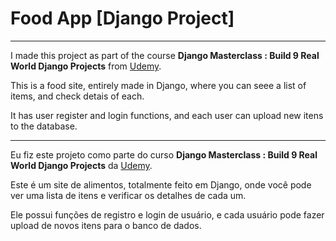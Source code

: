 # Food App [Django Project]
---

I made this project as part of the course **Django Masterclass : Build 9 Real World Django Projects** from [Udemy](https://www.udemy.com/).

This is a food site, entirely made in Django, where you can seee a list of items, and check detais of each.

It has user register and login functions, and each user can upload new itens to the database. 

---

Eu fiz este projeto como parte do curso **Django Masterclass : Build 9 Real World Django Projects** da [Udemy](https://www.udemy.com/).

Este é um site de alimentos, totalmente feito em Django, onde você pode ver uma lista de itens e verificar os detalhes de cada um.

Ele possui funções de registro e login de usuário, e cada usuário pode fazer upload de novos itens para o banco de dados.

